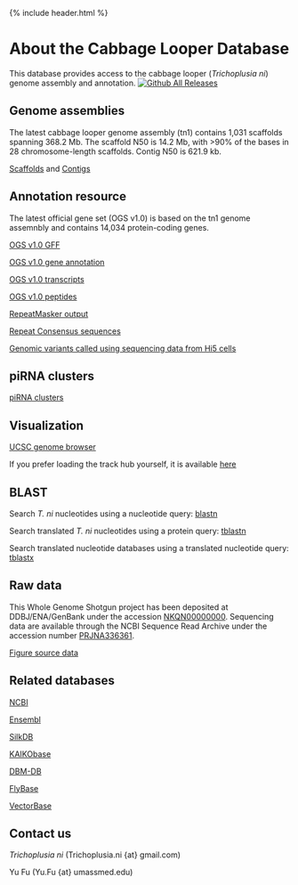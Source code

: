 ---
---

{% include header.html %}

# About the Cabbage Looper Database
This database provides access to the cabbage looper (*Trichoplusia ni*) genome assembly and annotation. [![Github All Releases](https://img.shields.io/github/downloads/weng-lab/cabbagelooper/total.svg?style=flat-square)](https://github.com/weng-lab/cabbagelooper)
## Genome assemblies
The latest cabbage looper genome assembly (tn1) contains 1,031 scaffolds spanning 368.2 Mb. The scaffold N50 is 14.2 Mb, with >90% of the bases in 28 chromosome-length scaffolds. Contig N50 is 621.9 kb. 

[Scaffolds](https://github.com/weng-lab/cabbagelooper/releases/download/v1.0-scaffolds-and-contigs/tn1.scaffolds.fasta.gz) and [Contigs](https://github.com/weng-lab/cabbagelooper/releases/download/v1.0-scaffolds-and-contigs/tn1.contigs.fasta.gz)

## Annotation resource
The latest official gene set (OGS v1.0) is based on the tn1 genome assemnbly and contains 14,034 protein-coding genes.

[OGS v1.0 GFF](https://github.com/weng-lab/cabbagelooper/releases/download/v1-annotation/tn1.genes.gff.gz)

[OGS v1.0 gene annotation](https://github.com/weng-lab/cabbagelooper/releases/download/v1-annotation/tn1.annotation.txt.gz)

[OGS v1.0 transcripts](https://github.com/weng-lab/cabbagelooper/releases/download/v1-annotation/tn1.transcripts.fasta.gz)

[OGS v1.0 peptides](https://github.com/weng-lab/cabbagelooper/releases/download/v1-annotation/tn1.pep.fasta.gz)

[RepeatMasker output](https://github.com/weng-lab/cabbagelooper/releases/download/v1.0-scaffolds-and-contigs/tn1.rmsk_out.gz)

[Repeat Consensus sequences](https://github.com/weng-lab/cabbagelooper/releases/download/v1.0-scaffolds-and-contigs/tn1.repeatmodeler.fasta.gz)

[Genomic variants called using sequencing data from Hi5 cells](https://github.com/weng-lab/cabbagelooper/releases/download/v1-annotation/tn1.Hi5.tetraploid.vcf.gz)
<!---[TODO microRNA annotation]--->

## piRNA clusters
[piRNA clusters](https://github.com/weng-lab/cabbagelooper/releases/download/v1-annotation/tn1.piRNAclusters.tar.gz)

## Visualization

[UCSC genome browser](http://genome.ucsc.edu/cgi-bin/hgTracks?hubUrl=http://zlab-trackhub.umassmed.edu/yfu/insects/hub.txt&db=hub_129615_cl_v0.8.2)

If you prefer loading the track hub yourself, it is available [here](http://zlab-trackhub.umassmed.edu/yfu/insects/hub.txt)

## BLAST

Search *T. ni* nucleotides using a nucleotide query: [blastn](https://blast.ncbi.nlm.nih.gov/Blast.cgi?PAGE_TYPE=BlastSearch&USER_FORMAT_DEFAULTS=on&SET_SAVED_SEARCH=true&PAGE=Nucleotides&PROGRAM=blastn&GAPCOSTS=5%202&MATCH_SCORES=2,-3&DATABASE=Whole_Genome_Shotgun_contigs&BLAST_PROGRAMS=blastn&MAX_NUM_SEQ=100&SHORT_QUERY_ADJUST=on&EXPECT=10&WORD_SIZE=7&REPEATS=repeat_9606&TEMPLATE_TYPE=0&TEMPLATE_LENGTH=0&FILTER=L&FILTER=m&EQ_MENU=336361%3A%20Trichoplusia%20ni%20isolate%3Aovarian%20cell%20line%20Hi5&DB_GROUP=WGSBioProj&PROG_DEFAULTS=on&SHOW_OVERVIEW=true&SHOW_LINKOUT=true&ALIGNMENT_VIEW=Pairwise&MASK_CHAR=2&MASK_COLOR=1&GET_SEQUENCE=true&NEW_VIEW=false&NCBI_GI=false&NUM_OVERVIEW=100&DESCRIPTIONS=100&ALIGNMENTS=100&FORMAT_OBJECT=Alignment&FORMAT_TYPE=HTML&SHOW_CDS_FEATURE=false)

Search translated *T. ni* nucleotides using a protein query: [tblastn](https://blast.ncbi.nlm.nih.gov/Blast.cgi?PAGE_TYPE=BlastSearch&USER_FORMAT_DEFAULTS=on&SET_SAVED_SEARCH=true&PAGE=Translations&PROGRAM=tblastn&GAPCOSTS=11%201&DATABASE=Whole_Genome_Shotgun_contigs&MAX_NUM_SEQ=100&EXPECT=10&WORD_SIZE=6&MATRIX_NAME=BLOSUM62&COMPOSITION_BASED_STATISTICS=2&FILTER=L&EQ_MENU=336361%3A%20Trichoplusia%20ni%20isolate%3Aovarian%20cell%20line%20Hi5&DB_GROUP=WGSBioProj&BLAST_PROGRAMS=tblastn&SHOW_OVERVIEW=true&SHOW_LINKOUT=true&ALIGNMENT_VIEW=Pairwise&MASK_CHAR=2&MASK_COLOR=1&GET_SEQUENCE=true&NEW_VIEW=true&NCBI_GI=false&NUM_OVERVIEW=100&DESCRIPTIONS=100&ALIGNMENTS=100&FORMAT_OBJECT=Alignment&FORMAT_TYPE=HTML&SHOW_CDS_FEATURE=false)

Search translated nucleotide databases using a translated nucleotide query: [tblastx](https://blast.ncbi.nlm.nih.gov/Blast.cgi?PAGE_TYPE=BlastSearch&USER_FORMAT_DEFAULTS=on&SET_SAVED_SEARCH=true&PAGE=Translations&PROGRAM=tblastx&GAPCOSTS=11%201&DATABASE=Whole_Genome_Shotgun_contigs&MAX_NUM_SEQ=100&EXPECT=10&WORD_SIZE=3&MATRIX_NAME=BLOSUM62&COMPOSITION_BASED_STATISTICS=0&FILTER=L&EQ_MENU=336361%3A%20Trichoplusia%20ni%20isolate%3Aovarian%20cell%20line%20Hi5&DB_GROUP=WGSBioProj&BLAST_PROGRAMS=tblastx&SHOW_OVERVIEW=true&SHOW_LINKOUT=true&ALIGNMENT_VIEW=Pairwise&MASK_CHAR=2&MASK_COLOR=1&GET_SEQUENCE=true&NEW_VIEW=true&NCBI_GI=false&NUM_OVERVIEW=100&DESCRIPTIONS=100&ALIGNMENTS=100&FORMAT_OBJECT=Alignment&FORMAT_TYPE=HTML&SHOW_CDS_FEATURE=false)

## Raw data
This Whole Genome Shotgun project has been deposited at DDBJ/ENA/GenBank
under the accession [NKQN00000000](https://www.ncbi.nlm.nih.gov/nuccore/NKQN00000000).
Sequencing data are available through the NCBI Sequence Read Archive under the accession number [PRJNA336361](https://www.ncbi.nlm.nih.gov/bioproject/PRJNA336361).

[Figure source data](https://github.com/weng-lab/cabbagelooper/releases/download/v1-source-data/figure_source_data.zip)


## Related databases
[NCBI](http://www.ncbi.nlm.nih.gov/)

[Ensembl](http://www.ensembl.org/index.html)

[SilkDB](http://silkworm.genomics.org.cn/)

[KAIKObase](http://sgp.dna.affrc.go.jp/KAIKObase/)

[DBM-DB](http://iae.fafu.edu.cn/DBM/index.php)

[FlyBase](http://flybase.org/)

[VectorBase](https://www.vectorbase.org/)

## Contact us
*Trichoplusia ni* (Trichoplusia.ni {at} gmail.com)

Yu Fu (Yu.Fu {at} umassmed.edu)
